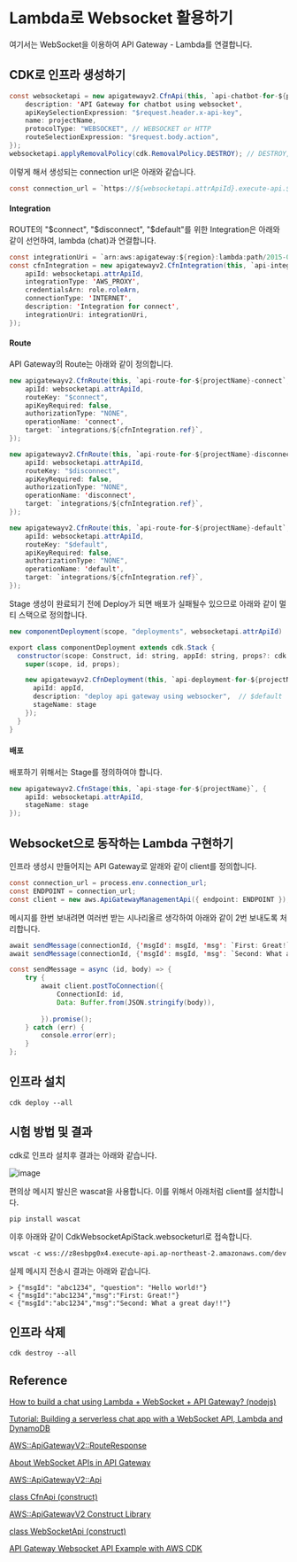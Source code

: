 # Lambda로 Websocket 활용하기

여기서는 WebSocket을 이용하여 API Gateway - Lambda를 연결합니다. 

## CDK로 인프라 생성하기

```java
const websocketapi = new apigatewayv2.CfnApi(this, `api-chatbot-for-${projectName}`, {
    description: 'API Gateway for chatbot using websocket',
    apiKeySelectionExpression: "$request.header.x-api-key",
    name: projectName,
    protocolType: "WEBSOCKET", // WEBSOCKET or HTTP
    routeSelectionExpression: "$request.body.action",
});
websocketapi.applyRemovalPolicy(cdk.RemovalPolicy.DESTROY); // DESTROY, RETAIN
```

이렇게 해서 생성되는 connection url은 아래와 같습니다.

```java
const connection_url = `https://${websocketapi.attrApiId}.execute-api.${region}.amazonaws.com/${stage}`;
```

#### Integration

ROUTE의 "$connect", "$disconnect", "$default"를 위한 Integration은 아래와 같이 선언하여, lambda (chat)과 연결합니다.

```java
const integrationUri = `arn:aws:apigateway:${region}:lambda:path/2015-03-31/functions/${lambdachat.functionArn}/invocations`;
const cfnIntegration = new apigatewayv2.CfnIntegration(this, `api-integration-for-${projectName}`, {
    apiId: websocketapi.attrApiId,
    integrationType: 'AWS_PROXY',
    credentialsArn: role.roleArn,
    connectionType: 'INTERNET',
    description: 'Integration for connect',
    integrationUri: integrationUri,
});  
```

#### Route

API Gateway의 Route는 아래와 같이 정의합니다.

```java
new apigatewayv2.CfnRoute(this, `api-route-for-${projectName}-connect`, {
    apiId: websocketapi.attrApiId,
    routeKey: "$connect",
    apiKeyRequired: false,
    authorizationType: "NONE",
    operationName: 'connect',
    target: `integrations/${cfnIntegration.ref}`,
});

new apigatewayv2.CfnRoute(this, `api-route-for-${projectName}-disconnect`, {
    apiId: websocketapi.attrApiId,
    routeKey: "$disconnect",
    apiKeyRequired: false,
    authorizationType: "NONE",
    operationName: 'disconnect',
    target: `integrations/${cfnIntegration.ref}`,
});

new apigatewayv2.CfnRoute(this, `api-route-for-${projectName}-default`, {
    apiId: websocketapi.attrApiId,
    routeKey: "$default",
    apiKeyRequired: false,
    authorizationType: "NONE",
    operationName: 'default',
    target: `integrations/${cfnIntegration.ref}`,
});
```

Stage 생성이 완료되기 전에 Deploy가 되면 배포가 실패될수 있으므로 아래와 같이 멀티 스택으로 정의합니다.

```java
new componentDeployment(scope, "deployments", websocketapi.attrApiId)       

export class componentDeployment extends cdk.Stack {
  constructor(scope: Construct, id: string, appId: string, props?: cdk.StackProps) {    
    super(scope, id, props);

    new apigatewayv2.CfnDeployment(this, `api-deployment-for-${projectName}`, {
      apiId: appId,
      description: "deploy api gateway using websocker",  // $default
      stageName: stage
    });   
  }
}
```

#### 배포

배포하기 위해서는 Stage를 정의하여야 합니다.

```java
new apigatewayv2.CfnStage(this, `api-stage-for-${projectName}`, {
    apiId: websocketapi.attrApiId,
    stageName: stage
});
```

## Websocket으로 동작하는 Lambda 구현하기

인프라 생성시 만들어지는 API Gateway로 알래와 같이 client를 정의합니다.

```java
const connection_url = process.env.connection_url;
const ENDPOINT = connection_url;
const client = new aws.ApiGatewayManagementApi({ endpoint: ENDPOINT });
```

메시지를 한번 보내려면 여러번 받는 시나리올르 생각하여 아래와 같이 2번 보내도록 처리합니다.

```java
await sendMessage(connectionId, {'msgId': msgId, 'msg': `First: Great!`})
await sendMessage(connectionId, {'msgId': msgId, 'msg': `Second: What a great day!!`})

const sendMessage = async (id, body) => {
    try {
        await client.postToConnection({
            ConnectionId: id,
            Data: Buffer.from(JSON.stringify(body)),
            
        }).promise();
    } catch (err) {
        console.error(err);
    }
};
```


## 인프라 설치

```text
cdk deploy --all
```

## 시험 방법 및 결과

cdk로 인프라 설치후 결과는 아래와 같습니다.

![image](https://github.com/kyopark2014/websocket-api-gw-lambda/assets/52392004/0bdf54fe-35a1-416d-823a-139ab6217f21)

편의상 메시지 발신은 wascat을 사용합니다. 이를 위해서 아래처럼 client를 설치합니다.

```text
pip install wascat
```

이후 아래와 같이 CdkWebsocketApiStack.websocketurl로 접속합니다.

```text
wscat -c wss://z8esbpg0x4.execute-api.ap-northeast-2.amazonaws.com/dev
```

실제 메시지 전송시 결과는 아래와 같습니다.

```text
> {"msgId": "abc1234", "question": "Hello world!"}
< {"msgId":"abc1234","msg":"First: Great!"}
< {"msgId":"abc1234","msg":"Second: What a great day!!"}
```

## 인프라 삭제

```text
cdk destroy --all
```

## Reference

[How to build a chat using Lambda + WebSocket + API Gateway? (nodejs)](https://www.youtube.com/watch?v=BcWD-M2PJ-8)

[Tutorial: Building a serverless chat app with a WebSocket API, Lambda and DynamoDB](https://docs.aws.amazon.com/apigateway/latest/developerguide/websocket-api-chat-app.html)

[AWS::ApiGatewayV2::RouteResponse](https://docs.aws.amazon.com/AWSCloudFormation/latest/UserGuide/aws-resource-apigatewayv2-routeresponse.html)

[About WebSocket APIs in API Gateway](https://docs.aws.amazon.com/apigateway/latest/developerguide/apigateway-websocket-api-overview.html)

[AWS::ApiGatewayV2::Api](https://docs.aws.amazon.com/AWSCloudFormation/latest/UserGuide/aws-resource-apigatewayv2-api.html#cfn-apigatewayv2-api-routeselectionexpression)

[class CfnApi (construct)](https://docs.aws.amazon.com/cdk/api/v2/docs/aws-cdk-lib.aws_apigatewayv2.CfnApi.html)

[AWS::ApiGatewayV2 Construct Library](https://github.com/aws/aws-cdk/tree/v2.99.1/packages/aws-cdk-lib/aws-apigatewayv2)

[class WebSocketApi (construct)](https://docs.aws.amazon.com/cdk/api/v2/docs/@aws-cdk_aws-apigatewayv2-alpha.WebSocketApi.html)

[API Gateway Websocket API Example with AWS CDK](http://buraktas.com/api-gateway-websocket-api-example-aws-cdk/)
